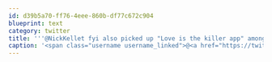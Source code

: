 ```yaml
---
id: d39b5a70-ff76-4eee-860b-df77c672c904
blueprint: text
category: twitter
title: '''@NickKellet fyi also picked up "Love is the killer app" among some other books mentioned last night. So much for sleep!'
caption: '<span class="username username_linked">@<a href="https://twitter.com/NickKellet" title="Nick Kellet">NickKellet</a></span> fyi also picked up "Love is the killer app" among some other books mentioned last night. So much for sleep!'
---
```

